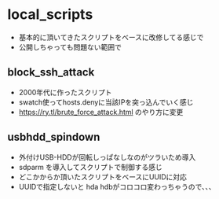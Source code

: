 # local_scripts
* 基本的に頂いてきたスクリプトをベースに改修してる感じで
* 公開しちゃっても問題ない範囲で

## block_ssh_attack
* 2000年代に作ったスクリプト
* swatch使ってhosts.denyに当該IPを突っ込んでいく感じ
* https://ry.tl/brute_force_attack.html のやり方に変更

## usbhdd_spindown
* 外付けUSB-HDDが回転しっぱなしなのがツラいため導入
* sdparm を導入してスクリプトで制御する感じ
* どこかからか頂いたスクリプトをベースにUUIDに対応
* UUIDで指定しないと hda hdbがコロコロ変わっちゃうので、、、
